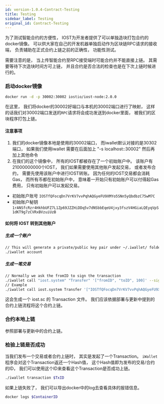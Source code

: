 ```yaml
---
id: version-1.0.4-Contract-Testing
title: Testing
sidebar_label: Testing
original_id: Contract-Testing
---
```


为了测试智能合约的方便性， IOST为开发者提供了可以单独造块打包合约的docker镜像。 可以供大家在自己的开发机器单独启动作为区块链RPC请求的接收端， 负责辅助在正式合约上链之前的正确性， 功能性测试。 

需要注意的是， 当上传智能合约至RPC接受端时可能合约并不能直接上链。 其需要等待下次造块时间方可上链， 并且合约是否合法的检查也是在下次上链时候进行的。

### 启动docker镜像
```bash
docker run -d -p 30002:30002 iostio/iost-node:2.0.0
```

在这里， 我们将docker的30002好端口与本机的30002端口进行了映射， 这样的话我们对30002端口发送的```RPC```请求将会成功发送到docker里面， 被我们的区块程序打包上链。

#### 注意事项

1. 我们的docker镜像本地是使用的30002端口， 而iwallet默认对接的是30302端口， 如果我们使用iwallet 需要在后面加上 "-s localhost::30002" 然后再加上其他命令
2. 在我们的这个镜像中， 所有的IOST都被存在了一个初始账户中。 该账户有21000000000个IOST， 我们如果需要使用其他账户发起交易， 或者发布合约， 需要先使用该账户中进行IOST转账。 因为任何的IOST交易都会消耗Gas， 而所有币都在初始账户中， 意味着一开始只有初始账户可以付得起Gas费用， 只有初始账户可以发起交易。 

- 初始账户账号 `IOSTfQFocqDn7VrKV7vvPqhAQGyeFU9XMYo5SNn5yQbdbzC75wM7C`
- 初始账户秘钥 `1rANSfcRzr4HkhbUFZ7L1Zp69JZZHiDDq5v7dNSbbEqeU4jxy3fszV4HGiaLQEyqVpS1dKT9g7zCVRxBVzuiUzB`


#### 如何将 IOST 转到其他账户
##### 生成一个账户
```bash
// This will generate a private/public key pair under ~/.iwallet/ folder
./iwallet account
```
##### 生成一笔交易
```bash
// Normally we ask the fromID to sign the transaction 
./iwallet call "iost.system" "Transfer" '["fromID", "toID", 100]' --signer "ID0, ID1"
// Example
./iwallet call iost.system Transfer '["IOSTfQFocqDn7VrKV7vvPqhAQGyeFU9XMYo5SNn5yQbdbzC75wM7C", "IOSTfQFocqDn7VrKV7vvPqhAQGyeFU9XMYo5SNn5yQbdbzC75wM7C", 100]' --signers "IOSTfQFocqDn7VrKV7vvPqhAQGyeFU9XMYo5SNn5yQbdbzC75wM7C" 
``` 
这会生成一个 iost.sc 的 Transaction 文件。 我们应该依据部署与更新中提到的合约上链流程将这个合约上链。
 
### 合约本地上链
参照部署与更新中的合约上链。 

### 检验上链是否成功

当我们发布一个交易或者合约上链时， 其实是发起了一个Transaction。 ```iWallet``` 程序会对这个Transaction返还一个Hash值， 这个Hash值即为发布的交易/合约的ID， 我们可以使用这个ID来查看这个Transaction是否成功上链。

```bash
./iwallet transaction $TxID
```

如果上链失败了， 我们可以导出docker中的log去查看具体的报错信息。 

```bash
docker logs $ContainerID
```
